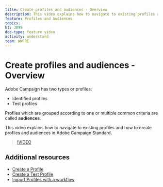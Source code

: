```yaml
---
title: Create profiles and audiences - Overview
description: This video explains how to navigate to existing profiles and how to create profiles and audiences in Adobe Campaign Standard (ACS).
feature: Profiles and Audiences
topics: 
kt: 3899
doc-type: feature video
activity: understand
team: WWFRE
---
```


# Create profiles and audiences - Overview

Adobe Campaign has two types or profiles:

* Identified profiles
* Test profiles

Profiles which are grouped according to one or multiple common criteria are called **audiences**.

This video explains how to navigate to existing profiles and how to create profiles and audiences in Adobe Campaign Standard.

>[!VIDEO](https://video.tv.adobe.com/v/18463/?quality=12)

## Additional resources

* [Create a Profile](/help/guides/profiles-and-audiences/creating-a-profile.md)
* [Create a Test Profile](/help/guides/profiles-and-audiences/test-profiles.md)
* [Import Profiles with a workflow](/help/guides/managing-processes-and-data/importing-profiles.md)
